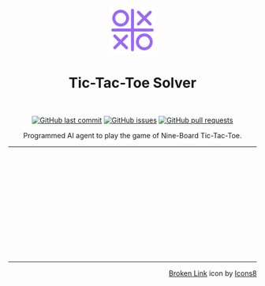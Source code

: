 <p align="center">
  <img src="assets/icon.png" alt="Tic-Tac-Toe Icon">
</p>
<h1 align="center">
  Tic-Tac-Toe Solver
</h1>
<br>
<p align="center">
  <a href="https://github.com/hello-andrew-yan/relink/commits/master">
    <img alt="GitHub last commit" src="https://img.shields.io/github/last-commit/hello-andrew-yan/relink?style=flat-square""></a>
  <a href="https://github.com/hello-andrew-yan/relink/issues">
    <img alt="GitHub issues" src="https://img.shields.io/github/issues-raw/hello-andrew-yan/relink?style=flat-square""></a>
  <a href="https://github.com/hello-andrew-yan/relink/pulls">
    <img alt="GitHub pull requests" src="https://img.shields.io/github/issues-pr-raw/hello-andrew-yan/relink?style=flat-square""></a>
</p>
<p align="center">
  Programmed AI agent to play the game of Nine-Board Tic-Tac-Toe.
</p>

---

<br>
<br>
<br>
<br>
<br>
<br>
<br>
<br>
<br>
<br>
<br>
<br>

---

<p align="right">
  <a target="_blank" href="https://icons8.com/icon/102433/broken-link">Broken Link</a> icon by <a target="_blank" href="https://icons8.com">Icons8</a>
</p>
